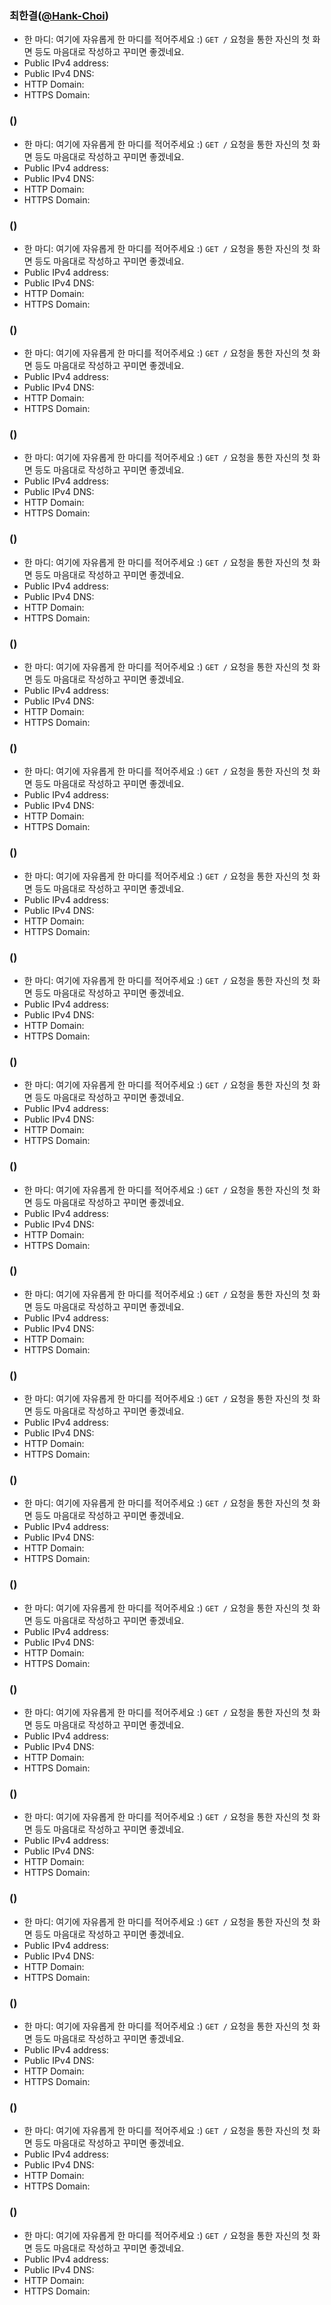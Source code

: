 ### 최한결([@Hank-Choi](https://github.com/Hank-Choi))
- 한 마디: 여기에 자유롭게 한 마디를 적어주세요 :) `GET /` 요청을 통한 자신의 첫 화면 등도 마음대로 작성하고 꾸미면 좋겠네요.
- Public IPv4 address:
- Public IPv4 DNS:
- HTTP Domain: 
- HTTPS Domain: 

### ([]())
- 한 마디: 여기에 자유롭게 한 마디를 적어주세요 :) `GET /` 요청을 통한 자신의 첫 화면 등도 마음대로 작성하고 꾸미면 좋겠네요.
- Public IPv4 address:
- Public IPv4 DNS:
- HTTP Domain: 
- HTTPS Domain: 

### ([]())
- 한 마디: 여기에 자유롭게 한 마디를 적어주세요 :) `GET /` 요청을 통한 자신의 첫 화면 등도 마음대로 작성하고 꾸미면 좋겠네요.
- Public IPv4 address:
- Public IPv4 DNS:
- HTTP Domain: 
- HTTPS Domain: 


### ([]())
- 한 마디: 여기에 자유롭게 한 마디를 적어주세요 :) `GET /` 요청을 통한 자신의 첫 화면 등도 마음대로 작성하고 꾸미면 좋겠네요.
- Public IPv4 address:
- Public IPv4 DNS:
- HTTP Domain: 
- HTTPS Domain: 


### ([]())
- 한 마디: 여기에 자유롭게 한 마디를 적어주세요 :) `GET /` 요청을 통한 자신의 첫 화면 등도 마음대로 작성하고 꾸미면 좋겠네요.
- Public IPv4 address:
- Public IPv4 DNS:
- HTTP Domain: 
- HTTPS Domain: 


### ([]())
- 한 마디: 여기에 자유롭게 한 마디를 적어주세요 :) `GET /` 요청을 통한 자신의 첫 화면 등도 마음대로 작성하고 꾸미면 좋겠네요.
- Public IPv4 address:
- Public IPv4 DNS:
- HTTP Domain: 
- HTTPS Domain: 


### ([]())
- 한 마디: 여기에 자유롭게 한 마디를 적어주세요 :) `GET /` 요청을 통한 자신의 첫 화면 등도 마음대로 작성하고 꾸미면 좋겠네요.
- Public IPv4 address:
- Public IPv4 DNS:
- HTTP Domain: 
- HTTPS Domain: 


### ([]())
- 한 마디: 여기에 자유롭게 한 마디를 적어주세요 :) `GET /` 요청을 통한 자신의 첫 화면 등도 마음대로 작성하고 꾸미면 좋겠네요.
- Public IPv4 address:
- Public IPv4 DNS:
- HTTP Domain: 
- HTTPS Domain: 


### ([]())
- 한 마디: 여기에 자유롭게 한 마디를 적어주세요 :) `GET /` 요청을 통한 자신의 첫 화면 등도 마음대로 작성하고 꾸미면 좋겠네요.
- Public IPv4 address:
- Public IPv4 DNS:
- HTTP Domain: 
- HTTPS Domain: 


### ([]())
- 한 마디: 여기에 자유롭게 한 마디를 적어주세요 :) `GET /` 요청을 통한 자신의 첫 화면 등도 마음대로 작성하고 꾸미면 좋겠네요.
- Public IPv4 address:
- Public IPv4 DNS:
- HTTP Domain: 
- HTTPS Domain: 


### ([]())
- 한 마디: 여기에 자유롭게 한 마디를 적어주세요 :) `GET /` 요청을 통한 자신의 첫 화면 등도 마음대로 작성하고 꾸미면 좋겠네요.
- Public IPv4 address:
- Public IPv4 DNS:
- HTTP Domain: 
- HTTPS Domain: 


### ([]())
- 한 마디: 여기에 자유롭게 한 마디를 적어주세요 :) `GET /` 요청을 통한 자신의 첫 화면 등도 마음대로 작성하고 꾸미면 좋겠네요.
- Public IPv4 address:
- Public IPv4 DNS:
- HTTP Domain: 
- HTTPS Domain: 


### ([]())
- 한 마디: 여기에 자유롭게 한 마디를 적어주세요 :) `GET /` 요청을 통한 자신의 첫 화면 등도 마음대로 작성하고 꾸미면 좋겠네요.
- Public IPv4 address:
- Public IPv4 DNS:
- HTTP Domain: 
- HTTPS Domain: 


### ([]())
- 한 마디: 여기에 자유롭게 한 마디를 적어주세요 :) `GET /` 요청을 통한 자신의 첫 화면 등도 마음대로 작성하고 꾸미면 좋겠네요.
- Public IPv4 address:
- Public IPv4 DNS:
- HTTP Domain: 
- HTTPS Domain: 


### ([]())
- 한 마디: 여기에 자유롭게 한 마디를 적어주세요 :) `GET /` 요청을 통한 자신의 첫 화면 등도 마음대로 작성하고 꾸미면 좋겠네요.
- Public IPv4 address:
- Public IPv4 DNS:
- HTTP Domain: 
- HTTPS Domain: 


### ([]())
- 한 마디: 여기에 자유롭게 한 마디를 적어주세요 :) `GET /` 요청을 통한 자신의 첫 화면 등도 마음대로 작성하고 꾸미면 좋겠네요.
- Public IPv4 address:
- Public IPv4 DNS:
- HTTP Domain: 
- HTTPS Domain: 


### ([]())
- 한 마디: 여기에 자유롭게 한 마디를 적어주세요 :) `GET /` 요청을 통한 자신의 첫 화면 등도 마음대로 작성하고 꾸미면 좋겠네요.
- Public IPv4 address:
- Public IPv4 DNS:
- HTTP Domain: 
- HTTPS Domain: 


### ([]())
- 한 마디: 여기에 자유롭게 한 마디를 적어주세요 :) `GET /` 요청을 통한 자신의 첫 화면 등도 마음대로 작성하고 꾸미면 좋겠네요.
- Public IPv4 address:
- Public IPv4 DNS:
- HTTP Domain: 
- HTTPS Domain: 


### ([]())
- 한 마디: 여기에 자유롭게 한 마디를 적어주세요 :) `GET /` 요청을 통한 자신의 첫 화면 등도 마음대로 작성하고 꾸미면 좋겠네요.
- Public IPv4 address:
- Public IPv4 DNS:
- HTTP Domain: 
- HTTPS Domain: 


### ([]())
- 한 마디: 여기에 자유롭게 한 마디를 적어주세요 :) `GET /` 요청을 통한 자신의 첫 화면 등도 마음대로 작성하고 꾸미면 좋겠네요.
- Public IPv4 address:
- Public IPv4 DNS:
- HTTP Domain: 
- HTTPS Domain: 


### ([]())
- 한 마디: 여기에 자유롭게 한 마디를 적어주세요 :) `GET /` 요청을 통한 자신의 첫 화면 등도 마음대로 작성하고 꾸미면 좋겠네요.
- Public IPv4 address:
- Public IPv4 DNS:
- HTTP Domain: 
- HTTPS Domain: 


### ([]())
- 한 마디: 여기에 자유롭게 한 마디를 적어주세요 :) `GET /` 요청을 통한 자신의 첫 화면 등도 마음대로 작성하고 꾸미면 좋겠네요.
- Public IPv4 address:
- Public IPv4 DNS:
- HTTP Domain: 
- HTTPS Domain: 
